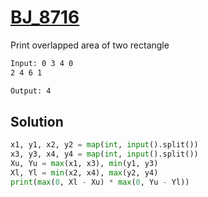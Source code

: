 # [BJ_8716](https://acmicpc.net/problem/8716)

Print overlapped area of two rectangle

```txt
Input: 0 3 4 0
2 4 6 1

Output: 4
```

## Solution

```py
x1, y1, x2, y2 = map(int, input().split())
x3, y3, x4, y4 = map(int, input().split())
Xu, Yu = max(x1, x3), min(y1, y3)
Xl, Yl = min(x2, x4), max(y2, y4)
print(max(0, Xl - Xu) * max(0, Yu - Yl))
```
